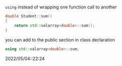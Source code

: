 # 
`using`
instead of wrapping one function call to another
```c++
double Student::sum()
{
	return std::valarray<double>::sum();
}
```

you can add to the public section in class declaration
```c++
using std::valarray<double>::sum;
```

2022/05/04::22:24
